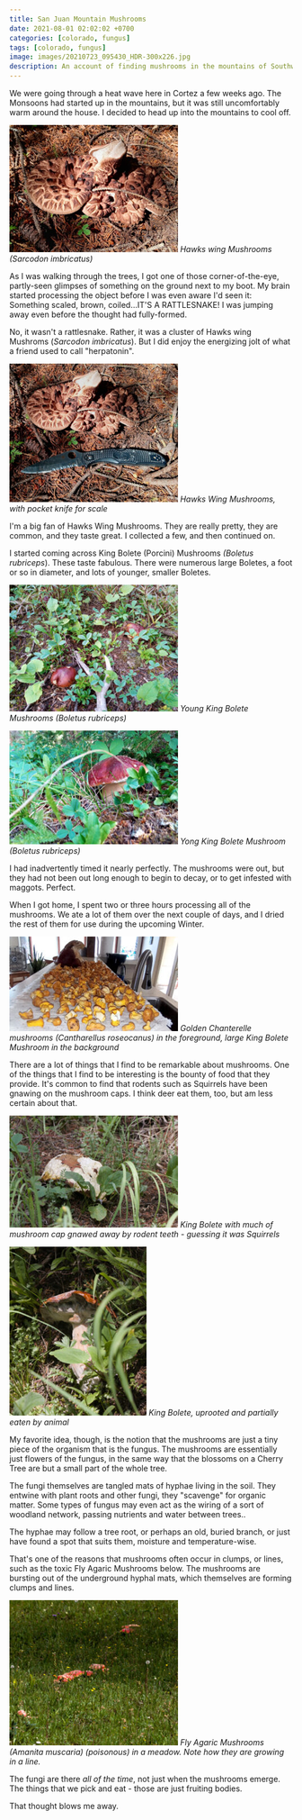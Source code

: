 ```yaml
---
title: San Juan Mountain Mushrooms
date: 2021-08-01 02:02:02 +0700
categories: [colorado, fungus]
tags: [colorado, fungus]
image: images/20210723_095430_HDR-300x226.jpg
description: An account of finding mushrooms in the mountains of Southwestern Colorado
---
```


We were going through a heat wave here in Cortez a few weeks ago. The Monsoons had started up in the mountains, but it was still uncomfortably warm around the house. I decided to head up into the mountains to cool off.


![](images/20210723_095430_HDR-300x226.jpg) *Hawks wing Mushrooms (_Sarcodon imbricatus_)*

As I was walking through the trees, I got one of those corner-of-the-eye, partly-seen glimpses of something on the ground next to my boot. My brain started processing the object before I was even aware I'd seen it: Something scaled, brown, coiled...IT'S A RATTLESNAKE! I was jumping away even before the thought had fully-formed.

No, it wasn't a rattlesnake. Rather, it was a cluster of Hawks wing Mushroms (_Sarcodon imbricatus_). But I did enjoy the energizing jolt of what a friend used to call "herpatonin".

![](images/20210723_095435_HDR-300x246.jpg) *Hawks Wing Mushrooms, with pocket knife for scale*

I'm a big fan of Hawks Wing Mushrooms. They are really pretty, they are common, and they taste great. I collected a few, and then continued on.

I started coming across King Bolete (Porcini) Mushrooms _(Boletus rubriceps_). These taste fabulous. There were numerous large Boletes, a foot or so in diameter, and lots of younger, smaller Boletes.

![](images/20210723_095859-300x225.jpg) *Young King Bolete Mushrooms (_Boletus rubriceps_)*

![](images/20210723_100025-300x202.jpg) *Yong King Bolete Mushroom (_Boletus rubriceps_)*

I had inadvertently timed it nearly perfectly. The mushrooms were out, but they had not been out long enough to begin to decay, or to get infested with maggots. Perfect.

When I got home, I spent two or three hours processing all of the mushrooms. We ate a lot of them over the next couple of days, and I dried the rest of them for use during the upcoming Winter.

![](images/20210723_152828-300x168.jpg) *Golden Chanterelle mushrooms (_Cantharellus roseocanus_) in the foreground, large King Bolete Mushroom in the background*

There are a lot of things that I find to be remarkable about mushrooms. One of the things that I find to be interesting is the bounty of food that they provide. It's common to find that rodents such as Squirrels have been gnawing on the mushroom caps. I think deer eat them, too, but am less certain about that.

![](images/IMG_0187-300x199.jpg) *King Bolete with much of mushroom cap gnawed away by rodent teeth - guessing it was Squirrels*

![](images/IMG_0189-244x300.jpg) *King Bolete, uprooted and partially eaten by animal*

My favorite idea, though, is the notion that the mushrooms are just a tiny piece of the organism that is the fungus. The mushrooms are essentially just flowers of the fungus, in the same way that the blossoms on a Cherry Tree are but a small part of the whole tree.

The fungi themselves are tangled mats of hyphae living in the soil. They entwine with plant roots and other fungi, they "scavenge" for organic matter. Some types of fungus may even act as the wiring of a sort of woodland network, passing nutrients and water between trees..

The hyphae may follow a tree root, or perhaps an old, buried branch, or just have found a spot that suits them, moisture and temperature-wise.

That's one of the reasons that mushrooms often occur in clumps, or lines, such as the toxic Fly Agaric Mushrooms below. The mushrooms are bursting out of the underground hyphal mats, which themselves are forming clumps and lines.

![](images/IMG_0113-300x258.jpg) *Fly Agaric Mushrooms (_Amanita muscaria_) (poisonous) in a meadow. Note how they are growing in a line.*

The fungi are there _all of the time_, not just when the mushrooms emerge. The things that we pick and eat - those are just fruiting bodies.

That thought blows me away.
